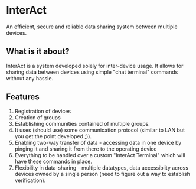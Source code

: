 # InterAct 
An efficient, secure and reliable data sharing system between multiple devices.

## What is it about?
InterAct is a system developed solely for inter-device usage. It allows for sharing data between devices using simple "chat terminal" commands without any hassle.

## Features
1. Registration of devices
2. Creation of groups
3. Establishing communities contained of multiple groups. 
4. It uses (should use) some communication protocol (similar to LAN but you get the point developed ;)).
5. Enabling two-way transfer of data - accessing data in one device by pinging it and sharing it from there to the operating device
6. Everything to be handled over a custom "InterAct Terminal" which will have these commands in place. 
7. Flexibility in data-sharing - multiple datatypes, data accessibiity across devices owned by a single person (need to figure out a way to establish verification).

